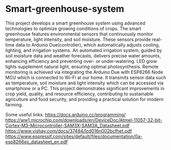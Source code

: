 # Smart-greenhouse-system
This project develops a smart greenhouse system using advanced technologies to optimize growing conditions of crops. The smart greenhouse features environmental sensors that continuously monitor temperature, light intensity, and soil moisture. These sensors provide real-time data to Arduino Due(controller), which automatically adjusts cooling, lighting, and irrigation systems. An automated irrigation system, guided by soil moisture data and weather forecasts, delivers precise water amounts, enhancing efficiency and preventing over- or under-watering. LED grow lights supplement natural light, ensuring optimal photosynthesis. Remote monitoring is achieved via integrating the Arduino Due with ESP8266 Node MCU which is connected to Wi-Fi at our home. It transmits sensor data such as
temperature, soil moisture and light intensity which can be accessed via smartphone or a PC. This project demonstrates significant improvements in crop yield, quality, and resource efficiency, contributing to sustainable agriculture and food security, and providing a practical solution for modern farming.

Some useful links:
https://docs.arduino.cc/programming/
https://ww1.microchip.com/downloads/en/DeviceDoc/Atmel-11057-32-bit-Cortex-M3-Microcontroller-SAM3X-SAM3A_Datasheet.pdf
https://www.vishay.com/docs/37484/lcd016n002bcfhet.pdf
https://www.espressif.com/sites/default/files/documentation/0a-esp8266ex_datasheet_en.pdf
